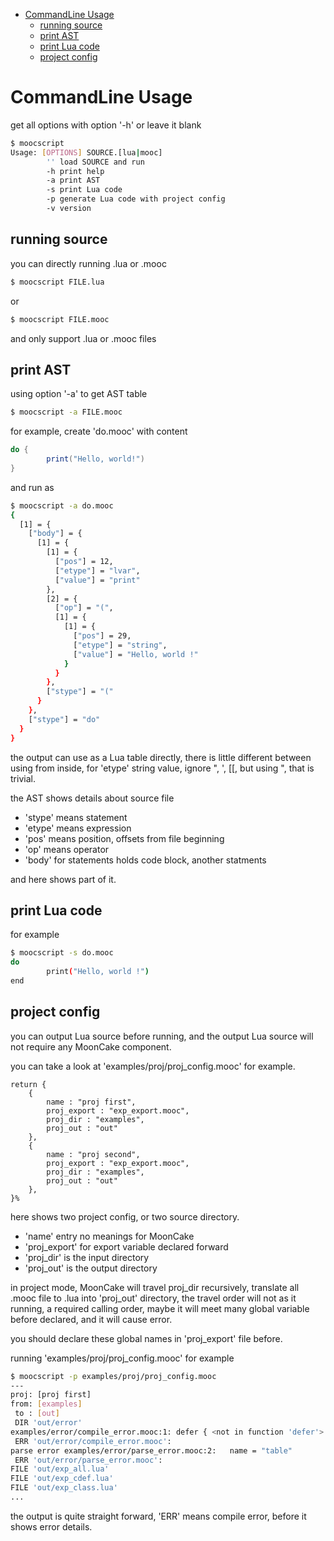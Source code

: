 
- [CommandLine Usage](#commandline-usage)
  - [running source](#running-source)
  - [print AST](#print-ast)
  - [print Lua code](#print-lua-code)
  - [project config](#project-config)
  
# CommandLine Usage

get all options with option '-h' or leave it blank

```sh
$ moocscript
Usage: [OPTIONS] SOURCE.[lua|mooc]
        '' load SOURCE and run
        -h print help
        -a print AST
        -s print Lua code
        -p generate Lua code with project config
        -v version
```

## running source

you can directly running .lua or .mooc

```sh
$ moocscript FILE.lua
```

or

```sh
$ moocscript FILE.mooc
```

and only support .lua or .mooc files

## print AST

using option '-a' to get AST table

```sh
$ moocscript -a FILE.mooc
```

for example, create 'do.mooc' with content

```lua
do {
        print("Hello, world!")
}
```

and run as

```sh
$ moocscript -a do.mooc
{
  [1] = {
    ["body"] = {
      [1] = {
        [1] = {
          ["pos"] = 12,
          ["etype"] = "lvar",
          ["value"] = "print"
        },
        [2] = {
          ["op"] = "(",
          [1] = {
            [1] = {
              ["pos"] = 29,
              ["etype"] = "string",
              ["value"] = "Hello, world !"
            }
          }
        },
        ["stype"] = "("
      }
    },
    ["stype"] = "do"
  }
}
```

the output can use as a Lua table directly, there is little different between using from inside, for 'etype' string value, ignore ", ', [[, but using ", that is trivial.

the AST shows details about source file

- 'stype' means statement
- 'etype' means expression
- 'pos' means position, offsets from file beginning
- 'op' means operator
- 'body' for statements holds code block, another statments

and here shows part of it.

## print Lua code

for example

```sh
$ moocscript -s do.mooc
do
        print("Hello, world !")
end
```

## project config

you can output Lua source before running, and the output Lua source will not require any MoonCake component.

you can take a look at 'examples/proj/proj_config.mooc' for example.

```
return {
    {
        name : "proj first",
        proj_export : "exp_export.mooc",
        proj_dir : "examples",
        proj_out : "out"
    },
    {
        name : "proj second",
        proj_export : "exp_export.mooc",
        proj_dir : "examples",
        proj_out : "out"
    },
}%
```

here shows two project config, or two source directory.

- 'name' entry no meanings for MoonCake
- 'proj_export' for export variable declared forward
- 'proj_dir' is the input directory
- 'proj_out' is the output directory

in project mode, MoonCake will travel proj_dir recursively, translate all .mooc file to .lua into 'proj_out' directory, the travel order will not as it running, a required calling order,
maybe it will meet many global variable before declared, and it will cause error.

you should declare these global names in 'proj_export' file before.

running 'examples/proj/proj_config.mooc' for example

```sh
$ moocscript -p examples/proj/proj_config.mooc
---
proj: [proj first]
from: [examples]
 to : [out]
 DIR 'out/error'
examples/error/compile_error.mooc:1: defer { <not in function 'defer'>
 ERR 'out/error/compile_error.mooc':
parse error examples/error/parse_error.mooc:2:   name = "table"
 ERR 'out/error/parse_error.mooc':
FILE 'out/exp_all.lua'
FILE 'out/exp_cdef.lua'
FILE 'out/exp_class.lua'
...
```

the output is quite straight forward, 'ERR' means compile error, before it shows error details.

